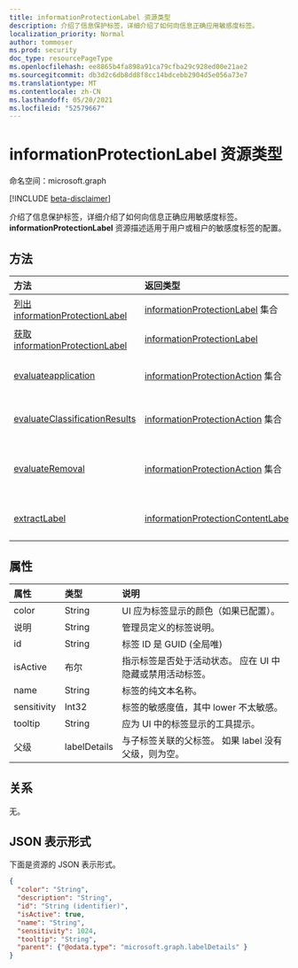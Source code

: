 ```yaml
---
title: informationProtectionLabel 资源类型
description: 介绍了信息保护标签，详细介绍了如何向信息正确应用敏感度标签。
localization_priority: Normal
author: tommoser
ms.prod: security
doc_type: resourcePageType
ms.openlocfilehash: ee8865b4fa898a91ca79cfba29c928ed00e21ae2
ms.sourcegitcommit: db3d2c6db8dd8f8cc14bdcebb2904d5e056a73e7
ms.translationtype: MT
ms.contentlocale: zh-CN
ms.lasthandoff: 05/20/2021
ms.locfileid: "52579667"
---
```

# <a name="informationprotectionlabel-resource-type"></a>informationProtectionLabel 资源类型

命名空间：microsoft.graph

[!INCLUDE [beta-disclaimer](../../includes/beta-disclaimer.md)]

介绍了信息保护标签，详细介绍了如何向信息正确应用敏感度标签。 **informationProtectionLabel** 资源描述适用于用户或租户的敏感度标签的配置。  

## <a name="methods"></a>方法

| 方法                                                                                              | 返回类型                                                               | 说明                                                                                                                                                            |
| :-------------------------------------------------------------------------------------------------- | :------------------------------------------------------------------------ | :--------------------------------------------------------------------------------------------------------------------------------------------------------------------- |
| [列出 informationProtectionLabel](../api/informationprotectionpolicy-list-labels.md)                | [informationProtectionLabel](informationprotectionlabel.md) 集合 | 列出用户或租户的所有配置的信息保护标签。                                                                                                |
| [获取 informationProtectionLabel](../api/informationprotectionlabel-get.md)                          | [informationProtectionLabel](informationprotectionlabel.md)               | 给定特定标签 ID，返回 **informationProtectionLabel**。                                                                                                  |
| [evaluateapplication](../api/informationprotectionlabel-evaluateapplication.md)                     | [informationProtectionAction](informationprotectionaction.md) 集合  | 在给定 [contentInfo 和](contentinfo.md) [labelingOptions](labelingoptions.md)的输入后，计算应用标签需要的操作集。                      |
| [evaluateClassificationResults](../api/informationprotectionlabel-evaluateclassificationresults.md) | [informationProtectionAction](informationprotectionaction.md) 集合  | 给定 [contentInfo 的输入](contentinfo.md) 和分类结果，请计算应用标签需要的操作集。                                  |
| [evaluateRemoval](../api/informationprotectionlabel-evaluateremoval.md)                             | [informationProtectionAction](informationprotectionaction.md) 集合  | 在给定 [contentInfo 和](contentinfo.md) [downgradeJustification](downgradejustification.md)的输入后，计算删除标签应采取的操作。 |
| [extractLabel](../api/informationprotectionlabel-extractlabel.md)                                   | [informationProtectionContentLabel](informationprotectioncontentlabel.md) | 在给定 [contentInfo 的输入](contentinfo.md)后，返回元数据表示 [的信息ProtectionLabel](informationprotectionlabel.md) 的详细信息。       |

## <a name="properties"></a>属性

| 属性    | 类型    | 说明                                                                                     |
| :---------- | :------ | :---------------------------------------------------------------------------------------------- |
| color       | String  | UI 应为标签显示的颜色（如果已配置）。                              |
| 说明 | String  | 管理员定义的标签说明。                                                    |
| id          | String  | 标签 ID 是 GUID (全局唯)                                              |
| isActive    | 布尔 | 指示标签是否处于活动状态。 应在 UI 中隐藏或禁用活动标签。 |
| name        | String  | 标签的纯文本名称。                                                                |
| sensitivity | Int32   | 标签的敏感度值，其中 lower 不太敏感。                              |
| tooltip     | String  | 应为 UI 中的标签显示的工具提示。                                     |
| 父级      | labelDetails   | 与子标签关联的父标签。 如果 label 没有父级，则为空。

## <a name="relationships"></a>关系

无。

## <a name="json-representation"></a>JSON 表示形式

下面是资源的 JSON 表示形式。

<!-- {
  "blockType": "resource",
  "optionalProperties": [

  ],
  "@odata.type": "microsoft.graph.informationProtectionLabel",
  "keyProperty": "id"
}-->

```json
{
  "color": "String",
  "description": "String",
  "id": "String (identifier)",
  "isActive": true,
  "name": "String",
  "sensitivity": 1024,
  "tooltip": "String",
  "parent": {"@odata.type": "microsoft.graph.labelDetails" }
}
```

<!-- uuid: 16cd6b66-4b1a-43a1-adaf-3a886856ed98
2019-02-04 14:57:30 UTC -->
<!-- {
  "type": "#page.annotation",
  "description": "informationProtectionLabel resource",
  "keywords": "",
  "section": "documentation",
  "tocPath": ""
}-->


